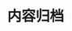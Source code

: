 ---
widget: tag_cloud
headless: true  # This file represents a page section.

# ... Put Your Section Options Here (title etc.) ...
# Order that this section appears on the page.
weight: 15
title: 内容归档
subtitle:

content:
  # Choose the taxonomy from `config.toml` to display (e.g. tags, categories)
  taxonomy: tags
  # Choose how many tags you would like to display (0 = all tags)
  count: 20
design:
  # Minimum and maximum font sizes (1.0 = 100%).
  font_size_min: 0.7
  font_size_max: 2.0
---